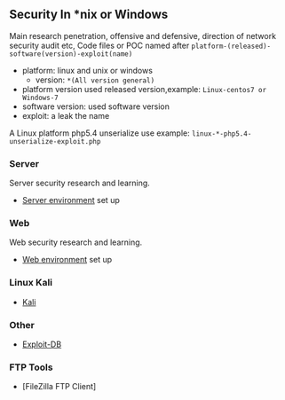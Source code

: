 ## Security In *nix or Windows

Main research penetration, offensive and defensive, direction of network security audit etc,
Code files or POC named after `platform-(released)-software(version)-exploit(name)`

- platform: linux and unix or windows
    * version: 
          `*(All version general)`
- platform version used released version,example:
          `Linux-centos7 or Windows-7`
- software version: used software version
- exploit: a leak the name

A Linux platform php5.4 unserialize use example:
    `linux-*-php5.4-unserialize-exploit.php`

### Server
Server security research and learning.
- [Server environment](Server/README.md) set up

### Web
Web security research and learning.
- [Web environment](Web/README.md) set up

### Linux Kali 
- [Kali](https://www.kali.org/)

### Other
- [Exploit-DB](http://www.exploit-db.com/)

### FTP Tools
- [FileZilla FTP Client]